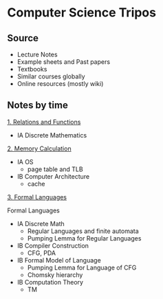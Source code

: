 # Computer Science Tripos
## Source 
- Lecture Notes
- Example sheets and Past papers
- Textbooks
- Similar courses globally
- Online resources (mostly wiki)

## Notes by time

[1. Relations and Functions](./Note/Relation_Function.pdf)
- IA Discrete Mathematics
  
[2. Memory Calculation](./Note/Memory%20Calculation.pdf)

- IA OS
  - page table and TLB
- IB Computer Architecture 
  - cache

[3. Formal Languages](./Note/Formal%20Languages.pdf)

Formal Languages

- IA Discrete Math
  - Regular Languages and finite automata
  - Pumping Lemma for Regular Languages
- IB Compiler Construction
  - CFG, PDA
- IB Formal Model of Language
  - Pumping Lemma for Language of CFG
  - Chomsky hierarchy
- IB Computation Theory
  - TM